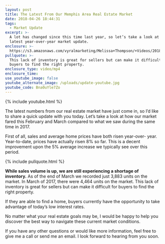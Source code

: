 ```yaml
---
layout: post
title: The Latest From Our Memphis Area Real Estate Market
date: 2018-04-26 18:44:31
tags:
  - Market Update
excerpt: >-
  A lot has changed since this time last year, so let’s take a look at the
  latest year-over-year market update.
enclosure: >-
  https://s3.amazonaws.com/vyralmarketing/Melissa+Thompson/+Videos/2018/April/Memphis+Real+Estate+Agent-+The+Latest+From+Our+Memphis+Area+Real+Estate+Market.mp4
pullquote: >-
  This lack of inventory is great for sellers but can make it difficult for
  buyers to find the right property.
enclosure_type: video/mp4
enclosure_time:
use_youtube_image: false
youtube_alternate_image: /uploads/update-youtube.jpg
youtube_code: Bna0uYle7Zo
---
```


{% include youtube.html %}

The latest numbers from our real estate market have just come in, so I’d like to share a quick update with you today. Let’s take a look at how our market fared this February and March compared to what we saw during the same time in 2017.

First of all, sales and average home prices have both risen year-over- year. Year-to-date, prices have actually risen 8% so far. This is a decent improvement upon the 5% average increase we typically see over this period.

{% include pullquote.html %}

**While sales volume is up, we are still experiencing a shortage of inventory.** As of the end of March we recorded just 3,883 units on the market. In March of 2017, there were 4,464 units on the market. This lack of inventory is great for sellers but can make it difficult for buyers to find the right property.

If they are able to find a home, buyers currently have the opportunity to take advantage of today’s low interest rates.

No matter what your real estate goals may be, I would be happy to help you discover the best way to navigate these current market conditions.

If you have any other questions or would like more information, feel free to give me a call or send me an email. I look forward to hearing from you soon.